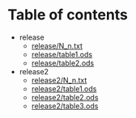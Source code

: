 # Table of contents

* release
  * [release/N_n.txt](release/N_n.txt)
  * [release/table1.ods](release/table1.ods)
  * [release/table2.ods](release/table2.ods)
* release2
  * [release2/N_n.txt](release2/N_n.txt)
  * [release2/table1.ods](release2/table1.ods)
  * [release2/table2.ods](release2/table2.ods)
  * [release2/table3.ods](release2/table3.ods)